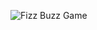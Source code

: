 ![Fizz Buzz Game](https://github.com/EmanueleManno/FizzBuzz/assets/128712265/8a72da2c-18ff-482d-b6ab-7f8d905e50c5)
